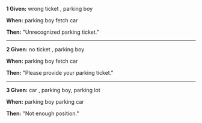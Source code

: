 
**1 Given:**  wrong ticket , parking boy

**When:** parking boy fetch  car

**Then:** "Unrecognized parking ticket."

---
**2 Given:**  no ticket , parking boy

**When:** parking boy fetch  car

**Then:** "Please provide your parking ticket."

---
**3 Given:**  car , parking boy, parking lot

**When:** parking boy parking  car

**Then:**  "Not enough position."
